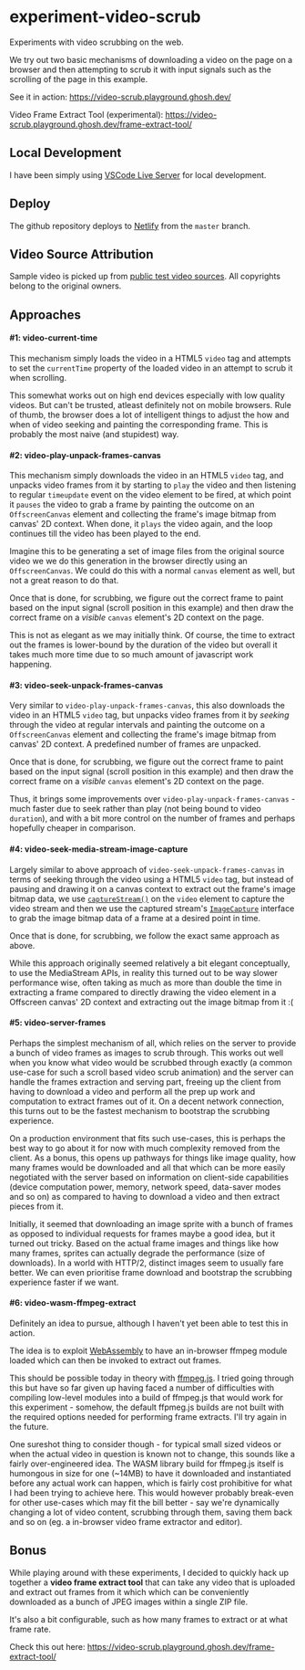 # experiment-video-scrub

Experiments with video scrubbing on the web.

We try out two basic mechanisms of downloading a video on the page on a browser and then attempting
to scrub it with input signals such as the scrolling of the page in this example.

See it in action: https://video-scrub.playground.ghosh.dev/

Video Frame Extract Tool (experimental): https://video-scrub.playground.ghosh.dev/frame-extract-tool/

## Local Development

I have been simply using [VSCode Live Server](https://github.com/ritwickdey/vscode-live-server) for local development.

## Deploy

The github repository deploys to [Netlify](https://app.netlify.com/sites/experiment-video-scrub/overview) from the `master` branch.

## Video Source Attribution

Sample video is picked up from [public test video sources](https://gist.github.com/jsturgis/3b19447b304616f18657). All copyrights belong to the original owners.

## Approaches

#### #1: video-current-time

This mechanism simply loads the video in a HTML5 `video` tag and attempts to set the `currentTime`
property of the loaded video in an attempt to scrub it when scrolling.

This somewhat works out on high end devices especially with low quality videos. But can't be
trusted, atleast definitely not on mobile browsers. Rule of thumb, the browser does a lot of
intelligent things to adjust the how and when of video seeking and painting the corresponding frame.
This is probably the most naive (and stupidest) way.

#### #2: video-play-unpack-frames-canvas

This mechanism simply downloads the video in an HTML5 `video` tag, and unpacks video frames from it
by starting to `play` the video and then listening to regular `timeupdate` event on the video
element to be fired, at which point it `pauses` the video to grab a frame by painting the outcome on
an `OffscreenCanvas` element and collecting the frame's image bitmap from canvas' 2D context. When
done, it `plays` the video again, and the loop continues till the video has been played to the end.

Imagine this to be generating a set of image files from the original source video we we do this
generation in the browser directly using an `OffscreenCanvas`. We could do this with a normal `canvas`
element as well, but not a great reason to do that.

Once that is done, for scrubbing, we figure out the correct frame to paint based on the input signal
(scroll position in this example) and then draw the correct frame on a _visible_ `canvas` element's
2D context on the page.

This is not as elegant as we may initially think. Of course, the time to extract out the frames is
lower-bound by the duration of the video but overall it takes much more time due to so much amount
of javascript work happening.

#### #3: video-seek-unpack-frames-canvas

Very similar to `video-play-unpack-frames-canvas`, this also downloads the video in an HTML5 `video`
tag, but unpacks video frames from it by _seeking_ through the video at regular intervals and
painting the outcome on a `OffscreenCanvas` element and collecting the frame's image bitmap from
canvas' 2D context. A predefined number of frames are unpacked.

Once that is done, for scrubbing, we figure out the correct frame to paint based on the input signal
(scroll position in this example) and then draw the correct frame on a _visible_ `canvas` element's
2D context on the page.

Thus, it brings some improvements over `video-play-unpack-frames-canvas` - much faster due to seek rather
than play (not being bound to video `duration`), and with a bit more control on the number of frames
and perhaps hopefully cheaper in comparison.

#### #4: video-seek-media-stream-image-capture

Largely similar to above approach of `video-seek-unpack-frames-canvas` in terms of seeking through
the video using a HTML5 `video` tag, but instead of pausing and drawing it on a canvas context to
extract out the frame's image bitmap data, we use
[`captureStream()`](https://developer.mozilla.org/en-US/docs/Web/API/HTMLMediaElement/captureStream)
on the `video` element to capture the video stream and then we use the captured stream's
[`ImageCapture`](https://developer.mozilla.org/en-US/docs/Web/API/ImageCapture) interface to grab
the image bitmap data of a frame at a desired point in time.

Once that is done, for scrubbing, we follow the exact same approach as above.

While this approach originally seemed relatively a bit elegant conceptually, to use the MediaStream
APIs, in reality this turned out to be way slower performance wise, often taking as much as more
than double the time in extracting a frame compared to directly drawing the video element in a
Offscreen canvas' 2D context and extracting out the image bitmap from it :(

#### #5: video-server-frames

Perhaps the simplest mechanism of all, which relies on the server to provide a bunch of video frames
as images to scrub through. This works out well when you know what video would be scrubbed through
exactly (a common use-case for such a scroll based video scrub animation) and the server can handle
the frames extraction and serving part, freeing up the client from having to download a video and
perform all the prep up work and computation to extract frames out of it. On a decent network
connection, this turns out to be the fastest mechanism to bootstrap the scrubbing experience.

On a production environment that fits such use-cases, this is perhaps the best way to go about it
for now with much complexity removed from the client. As a bonus, this opens up pathways for things
like image quality, how many frames would be downloaded and all that which can be more easily
negotiated with the server based on information on client-side capabilities (device computation
power, memory, network speed, data-saver modes and so on) as compared to having to download a video
and then extract pieces from it.

Initially, it seemed that downloading an image sprite with a bunch of frames as opposed to
individual requests for frames maybe a good idea, but it turned out tricky. Based on the actual
frame images and things like how many frames, sprites can actually degrade the performance (size of
downloads). In a world with HTTP/2, distinct images seem to usually fare better. We can even
prioritise frame download and bootstrap the scrubbing experience faster if we want.

#### #6: video-wasm-ffmpeg-extract

Definitely an idea to pursue, although I haven't yet been able to test this in action.

The idea is to exploit [WebAssembly](https://webassembly.github.io/) to have an in-browser ffmpeg
module loaded which can then be invoked to extract out frames.

This should be possible today in theory with [ffmpeg.js](https://github.com/Kagami/ffmpeg.js). I
tried going through this but have so far given up having faced a number of difficulties with
compiling low-level modules into a build of ffmpeg.js that would work for this experiment - somehow,
the default ffpmeg.js builds are not built with the required options needed for performing frame
extracts. I'll try again in the future.

One sureshot thing to consider though - for typical small sized videos or when the actual video in
question is known not to change, this sounds like a fairly over-engineered idea. The WASM library
build for ffmpeg.js itself is humongous in size for one (~14MB) to have it downloaded and
instantiated before any actual work can happen, which is fairly cost prohibitive for what I had been
trying to achieve here. This would however probably break-even for other use-cases which may fit the
bill better - say we're dynamically changing a lot of video content, scrubbing through them, saving
them back and so on (eg. a in-browser video frame extractor and editor).

## Bonus

While playing around with these experiments, I decided to quickly hack up together a **video frame
extract tool** that can take any video that is uploaded and extract out frames from it which which
can be conveniently downloaded as a bunch of JPEG images within a single ZIP file.

It's also a bit configurable, such as how many frames to extract or at what frame rate.

Check this out here: https://video-scrub.playground.ghosh.dev/frame-extract-tool/
